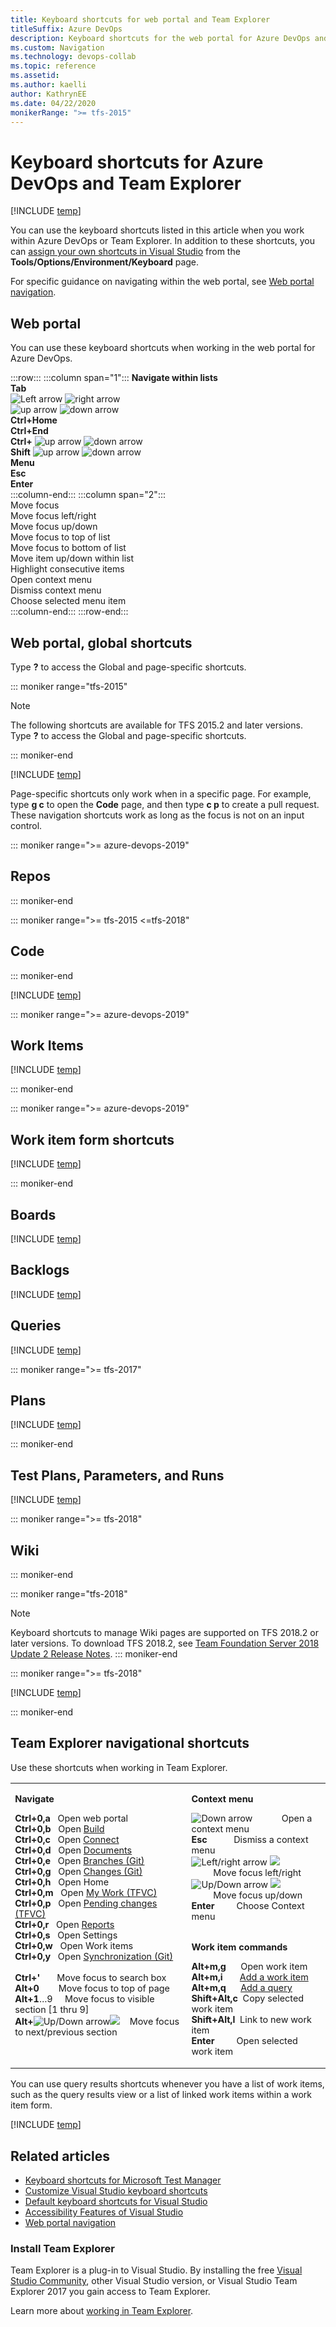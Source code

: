 ```yaml
---
title: Keyboard shortcuts for web portal and Team Explorer
titleSuffix: Azure DevOps
description: Keyboard shortcuts for the web portal for Azure DevOps and Team Explorer
ms.custom: Navigation
ms.technology: devops-collab
ms.topic: reference
ms.assetid:
ms.author: kaelli
author: KathrynEE
ms.date: 04/22/2020
monikerRange: ">= tfs-2015"
---
```


# Keyboard shortcuts for Azure DevOps and Team Explorer

[!INCLUDE [temp](../../includes/version-ts-tfs-2015-2016.md)]

You can use the keyboard shortcuts listed in this article when you work within Azure DevOps or Team Explorer. In addition to these shortcuts, you can [assign your own shortcuts in Visual Studio](/visualstudio/ide/identifying-and-customizing-keyboard-shortcuts-in-visual-studio) from the **Tools/Options/Environment/Keyboard** page.

For specific guidance on navigating within the web portal, see [Web portal navigation](index.md).

## Web portal

You can use these keyboard shortcuts when working in the web portal for Azure DevOps.

:::row:::
:::column span="1":::
**Navigate within lists**<br/>
**Tab**  
 ![Left arrow](../../boards/media/icons/Arrow_Previous.png) ![right arrow](../../boards/media/icons/Arrow_Next.png)  
 ![up arrow](/azure/devops/boards/media/icons/Arrow_Up.png) ![down arrow](/azure/devops/boards/media/icons/Arrow_Down.png)  
 **Ctrl+Home**  
 **Ctrl+End**  
 **Ctrl+** ![up arrow](/azure/devops/boards/media/icons/Arrow_Up.png) ![down arrow](/azure/devops/boards/media/icons/Arrow_Down.png)  
 **Shift** ![up arrow](/azure/devops/boards/media/icons/Arrow_Up.png) ![down arrow](/azure/devops/boards/media/icons/Arrow_Down.png)  
 **Menu**  
 **Esc**  
 **Enter**  
 :::column-end:::
:::column span="2":::
<br/>Move focus  
 Move focus left/right  
 Move focus up/down  
 Move focus to top of list  
 Move focus to bottom of list  
 Move item up/down within list  
 Highlight consecutive items  
 Open context menu  
 Dismiss context menu  
 Choose selected menu item  
 :::column-end:::
:::row-end:::

## Web portal, global shortcuts

Type **?** to access the Global and page-specific shortcuts.

::: moniker range="tfs-2015"

> [!NOTE]  
> The following shortcuts are available for TFS 2015.2 and later versions. Type **?** to access the Global and page-specific shortcuts.

::: moniker-end

[!INCLUDE [temp](../../includes/keyboard-shortcuts/global-shortcuts.md)]

Page-specific shortcuts only work when in a specific page. For example, type **g c** to open the **Code** page, and then type **c p** to create a pull request. These navigation shortcuts work as long as the focus is not on an input control.

::: moniker range=">= azure-devops-2019"

## Repos

::: moniker-end

::: moniker range=">= tfs-2015 <=tfs-2018"

## Code

::: moniker-end

[!INCLUDE [temp](../../includes/keyboard-shortcuts/code-shortcuts.md)]

::: moniker range=">= azure-devops-2019"

## Work Items

[!INCLUDE [temp](../../includes/keyboard-shortcuts/work-items-page-shortcuts.md)]

::: moniker-end

::: moniker range=">= azure-devops-2019"

## Work item form shortcuts

[!INCLUDE [temp](../../includes/keyboard-shortcuts/wi-form-shortcuts.md)]

::: moniker-end

## Boards

[!INCLUDE [temp](../../includes/keyboard-shortcuts/work-board-shortcuts.md)]

## Backlogs

[!INCLUDE [temp](../../includes/keyboard-shortcuts/work-backlog-shortcuts.md)]

## Queries

[!INCLUDE [temp](../../includes/keyboard-shortcuts/queries-shortcuts.md)]

::: moniker range=">= tfs-2017"

## Plans

[!INCLUDE [temp](../../includes/keyboard-shortcuts/delivery-plan-shortcuts.md)]

::: moniker-end

## Test Plans, Parameters, and Runs

[!INCLUDE [temp](../../includes/keyboard-shortcuts/test-shortcuts.md)]

::: moniker range=">= tfs-2018"

## Wiki

::: moniker-end

::: moniker range="tfs-2018"

> [!NOTE]  
> Keyboard shortcuts to manage Wiki pages are supported on TFS 2018.2 or later versions. To download TFS 2018.2, see [Team Foundation Server 2018 Update 2 Release Notes](/visualstudio/releasenotes/tfs2018-update2).
> ::: moniker-end

::: moniker range=">= tfs-2018"

[!INCLUDE [temp](../../includes/keyboard-shortcuts/wiki-shortcuts.md)]

::: moniker-end

## Team Explorer navigational shortcuts

Use these shortcuts when working in Team Explorer.

<table>
<tbody valign="top" width="100%" style="font-size:90%">
<tr>
<td width="56%">
<p><strong>Navigate</strong></p> 
<strong>Ctrl+0,a</strong>&nbsp;&nbsp;&nbsp;Open web portal<br/><strong>Ctrl+0,b</strong>&nbsp;&nbsp;&nbsp;Open <a href="../../pipelines/overview.md" data-raw-source="[Build](../../pipelines/overview.md)">Build</a><br/><strong>Ctrl+0,c</strong>&nbsp;&nbsp;&nbsp;Open <a href="../../organizations/projects/connect-to-projects.md" data-raw-source="[Connect](../../organizations/projects/connect-to-projects.md)">Connect</a><br/><strong>Ctrl+0,d</strong>&nbsp;&nbsp;&nbsp;Open <a href="../../report/sharepoint-dashboards/share-information-using-the-project-portal.md" data-raw-source="[Documents](../../report/sharepoint-dashboards/share-information-using-the-project-portal.md)">Documents</a><br/><strong>Ctrl+0,e</strong>&nbsp;&nbsp;&nbsp;Open <a href="../../repos/git/gitquickstart.md" data-raw-source="[Branches (Git)](../../repos/git/gitquickstart.md)">Branches (Git)</a><br/><strong>Ctrl+0,g</strong>&nbsp;&nbsp;&nbsp;Open <a href="../../repos/git/gitquickstart.md" data-raw-source="[Changes (Git)](../../repos/git/gitquickstart.md)">Changes (Git)</a><br/><strong>Ctrl+0,h</strong>&nbsp;&nbsp;&nbsp;Open Home<br/><strong>Ctrl+0,m</strong>&nbsp;&nbsp;&nbsp;Open <a href="../../repos/tfvc/share-your-code-in-tfvc-vs.md" data-raw-source="[My Work (TFVC)](../../repos/tfvc/share-your-code-in-tfvc-vs.md)">My Work (TFVC)</a><br/><strong>Ctrl+0,p</strong>&nbsp;&nbsp;&nbsp;Open <a href="../../repos/tfvc/suspend-your-work-manage-your-shelvesets.md" data-raw-source="[Pending changes (TFVC)](../../repos/tfvc/suspend-your-work-manage-your-shelvesets.md)">Pending changes (TFVC)</a><br/><strong>Ctrl+0,r</strong>&nbsp;&nbsp;&nbsp;Open <a href="../../report/sql-reports/reporting-services-reports.md" data-raw-source="[Reports](../../report/sql-reports/reporting-services-reports.md)">Reports</a><br/><strong>Ctrl+0,s</strong>&nbsp;&nbsp;&nbsp;Open Settings<br/><strong>Ctrl+0,w</strong>&nbsp;&nbsp;&nbsp;Open Work items<br/><strong>Ctrl+0,y</strong>&nbsp;&nbsp;&nbsp;Open <a href="../../repos/git/gitquickstart.md" data-raw-source="[Synchronization (Git)](../../repos/git/gitquickstart.md)">Synchronization (Git)</a><br/>
<br/>
<strong>Ctrl+&#39;</strong>&nbsp;&nbsp;&nbsp;&nbsp;&nbsp;&nbsp;&nbsp;Move focus to search box<br/><strong>Alt+0</strong>&nbsp;&nbsp;&nbsp;&nbsp;&nbsp;&nbsp;&nbsp;&nbsp;Move focus to top of page<br/><strong>Alt+1</strong>&#8230;9&nbsp;&nbsp;&nbsp;&nbsp;&nbsp;Move focus to visible section [1 thru 9]<br/><strong>Alt+</strong><img src="../../boards/media/icons/Arrow_Up.png" alt="Up/Down arrow"/><img src="../../boards/media/icons/Arrow_Down.png" alt=" "/>&nbsp;&nbsp;&nbsp;&nbsp;Move focus to next/previous section

</td>

<td width="44%">
<p><strong>Context menu</strong></p> 
<img src="../../boards/media/icons/Arrow_Down.png" alt="Down arrow"/>&nbsp;&nbsp;&nbsp;&nbsp;&nbsp;&nbsp;&nbsp;&nbsp;&nbsp;&nbsp;&nbsp;&nbsp;Open a context menu<br/><strong>Esc</strong>&nbsp;&nbsp;&nbsp;&nbsp;&nbsp;&nbsp;&nbsp;&nbsp;&nbsp;&nbsp;&nbsp;Dismiss a context menu<br/><img src="../../boards/media/icons/Arrow_Next.png" alt="Left/right arrow"/> <img src="../../boards/media/icons/Arrow_Previous.png" alt=" "/>&nbsp;&nbsp;&nbsp;&nbsp;&nbsp;&nbsp;&nbsp;&nbsp;&nbsp;Move focus left/right<br/><img src="../../boards/media/icons/Arrow_Up.png" alt="Up/Down arrow"/> <img src="../../boards/media/icons/Arrow_Down.png" alt=" "/>&nbsp;&nbsp;&nbsp;&nbsp;&nbsp;&nbsp;&nbsp;&nbsp;&nbsp;Move focus up/down<br/><strong>Enter</strong>&nbsp;&nbsp;&nbsp;&nbsp;&nbsp;&nbsp;&nbsp;&nbsp;&nbsp;Choose Context menu<br/><br/>
<p><strong>Work item commands</strong></p>

<strong>Alt+m,g</strong>&nbsp;&nbsp;&nbsp;&nbsp;&nbsp;&nbsp;Open work item<br/><strong>Alt+m,i</strong>&nbsp;&nbsp;&nbsp;&nbsp;&nbsp;&nbsp;&nbsp;<a href="../../boards/backlogs/add-work-items.md" data-raw-source="[Add a work item](../../boards/backlogs/add-work-items.md)">Add a work item</a><br/><strong>Alt+m,q</strong>&nbsp;&nbsp;&nbsp;&nbsp;&nbsp;&nbsp;<a href="../../boards/queries/using-queries.md" data-raw-source="[Add a query](../../boards/queries/using-queries.md)">Add a query</a><br/><strong>Shift+Alt,c</strong>&nbsp;&nbsp;Copy selected work item<br/><strong>Shift+Alt,l</strong>&nbsp;&nbsp;Link to new work item<br/><strong>Enter</strong>&nbsp;&nbsp;&nbsp;&nbsp;&nbsp;&nbsp;&nbsp;&nbsp;&nbsp;Open selected work item<br/>

</td>
</tr>
</tbody>
</table>

You can use query results shortcuts whenever you have a list of work items, such as the query results view or a list of linked work items within a work item form.

[!INCLUDE [temp](../../includes/keyboard-shortcuts/queries-te-shortcuts.md)]

## Related articles

- [Keyboard shortcuts for Microsoft Test Manager](</previous-versions/ff458183(v=vs.140)>)
- [Customize Visual Studio keyboard shortcuts](/visualstudio/ide/identifying-and-customizing-keyboard-shortcuts-in-visual-studio)
- [Default keyboard shortcuts for Visual Studio](/visualstudio/ide/default-keyboard-shortcuts-in-visual-studio)
- [Accessibility Features of Visual Studio](/visualstudio/ide/reference/accessibility-features-of-visual-studio)
- [Web portal navigation](..//navigation/index.md)

### Install Team Explorer

Team Explorer is a plug-in to Visual Studio. By installing the free [Visual Studio Community](https://visualstudio.microsoft.com/products/free-developer-offers-vs.aspx), other Visual Studio version, or Visual Studio Team Explorer 2017 you gain access to Team Explorer.

Learn more about [working in Team Explorer](../../user-guide/work-team-explorer.md).
